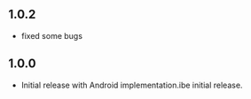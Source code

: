 ## 1.0.2

* fixed some bugs

## 1.0.0

* Initial release with Android implementation.ibe initial release.
